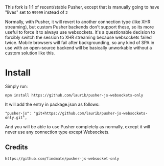 This fork is 1:1 of recent/stable Pusher, except that is manually going to have "lives" set to `99999` instead of `2`

Normally, with Pusher, it will revert to another connection type (like XHR streaming), but custom Pusher backends don't support these, so its more useful to force it to always use websockets. It's a questionable decision to forcibly switch the session to XHR streaming because websockets failed twice. Mobile browsers will fail after backgrounding, so any kind of SPA in use with an open-source backend will be basically unworkable without a custom solution like this.

# Install
Simply run:
```
npm install https://github.com/laurib/pusher-js-websockets-only
```

It will add the entry in package.json as follows:

```
"pusher-js": "git+https://github.com/laurib/pusher-js-websockets-only.git",
```

And you will be able to use Pusher completely as normally, except it will never use any connection type except Websockets.


## Credits
```
https://github.com/findmate/pusher-js-websocket-only
```